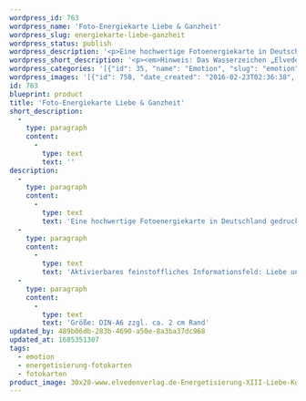 ```yaml
---
wordpress_id: 763
wordpress_name: 'Foto-Energiekarte Liebe & Ganzheit'
wordpress_slug: energiekarte-liebe-ganzheit
wordpress_status: publish
wordpress_description: '<p>Eine hochwertige Fotoenergiekarte in Deutschland gedruckt und in Handarbeit laminiert. Sie ist in Postkartengröße (DIN-A6) oder kleiner gut zu transportieren und kann auch auf den Körper aufgelegt werden.</p><p>Aktivierbares feinstoffliches Informationsfeld: Liebe und Ganzheit sowie dem energetischen Zugang zu den dazugehörigen universellen Wissenspools.</p><p>Größe: DIN-A6 zzgl. ca. 2 cm Rand</p><p>Andere Formate sind individuell für Sie innerhalb weniger Tage herstellbar. Bitte kontaktieren Sie uns hierfür unter <a href="mailto:info@elvedenverlag.de">info@elvedenverlag.de</a>.</p><p><a href="https://my.feenbaum.de/anwendung-energiebilder-foto-laminiert/">Anwendungshinweise</a></p>'
wordpress_short_description: '<p><em>Hinweis: Das Wasserzeichen „Elveden Verlag Energiebild“ wird nicht mit gedruckt</em></p>'
wordpress_categories: '[{"id": 35, "name": "Emotion", "slug": "emotion"}, {"id": 26, "name": "Energetisierung", "slug": "energetisierung-fotokarten"}, {"id": 23, "name": "Fotokarten", "slug": "fotokarten"}]'
wordpress_images: '[{"id": 758, "date_created": "2016-02-23T02:36:38", "date_created_gmt": "2016-02-23T00:36:38", "date_modified": "2016-02-23T02:36:38", "date_modified_gmt": "2016-02-23T00:36:38", "src": "https://my.feenbaum.de/wp-content/uploads/2016/02/30x20-www.elvedenverlag.de-Energetisierung-XIII-Liebe-Kopie_800x800-W.jpg", "name": "30&#215;20 www.elvedenverlag.de Energetisierung XIII Liebe Kopie_800x800-W", "alt": ""}]'
id: 763
blueprint: product
title: 'Foto-Energiekarte Liebe & Ganzheit'
short_description:
  -
    type: paragraph
    content:
      -
        type: text
        text: ''
description:
  -
    type: paragraph
    content:
      -
        type: text
        text: 'Eine hochwertige Fotoenergiekarte in Deutschland gedruckt und in Handarbeit laminiert. Sie ist in Postkartengröße (DIN-A6) oder kleiner gut zu transportieren und kann auch auf den Körper aufgelegt werden.'
  -
    type: paragraph
    content:
      -
        type: text
        text: 'Aktivierbares feinstoffliches Informationsfeld: Liebe und Ganzheit sowie dem energetischen Zugang zu den dazugehörigen universellen Wissenspools.'
  -
    type: paragraph
    content:
      -
        type: text
        text: 'Größe: DIN-A6 zzgl. ca. 2 cm Rand'
updated_by: 489b06db-283b-4690-a50e-8a3ba37dc968
updated_at: 1685351307
tags:
  - emotion
  - energetisierung-fotokarten
  - fotokarten
product_image: 30x20-www.elvedenverlag.de-Energetisierung-XIII-Liebe-Kopie_800x800-W.jpg
---
```

